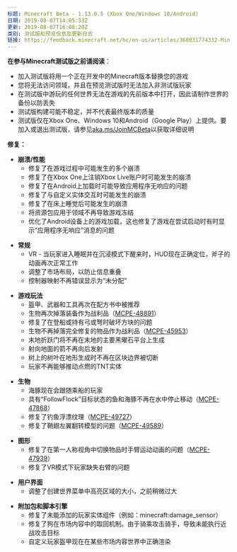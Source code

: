 ```yaml
---
标题: Minecraft Beta - 1.13.0.5 (Xbox One/Windows 10/Android)
日期: 2019-08-07T14:05:33Z
更新: 2019-08-07T16:08:20Z
类别: 测试版和预览信息及更新日志
链接: https://feedback.minecraft.net/hc/en-us/articles/360031774332-Minecraft-Beta-1-13-0-5-Xbox-One-Windows-10-Android
---
```


**在参与Minecraft测试版之前请阅读**：

- 加入测试版将用一个正在开发中的Minecraft版本替换您的游戏
- 您将无法访问领域，并且在预览测试版时无法加入非测试版玩家
- 在测试版中游玩的任何世界无法在游戏的先前版本中打开，因此请制作世界的备份以防丢失
- 测试版构建可能不稳定，并不代表最终版本的质量
- 测试版仅在Xbox One、Windows 10和Android（Google Play）上提供。要加入或退出测试版，请参见[aka.ms/JoinMCBeta](https://aka.ms/JoinMCBeta)以获取详细说明

**修复：**

- **崩溃/性能**
  - 修复了在游戏过程中可能发生的多个崩溃
  - 修复了在Xbox One上注销Xbox Live账户时可能发生的崩溃
  - 修复了在Android上加载时可能导致应用程序无响应的问题
  - 修复了与自定义实体交互时可能发生的崩溃
  - 修复了在床上睡觉后可能发生的崩溃
  - 将资源包应用于领域不再导致游戏冻结
  - 优化了Android设备上的游戏加载，这也修复了游戏在尝试启动时有时显示“应用程序无响应”消息的问题

<!-- -->

- **常规**
  - VR - 当玩家进入睡眠并在沉浸模式下醒来时，HUD现在正确定位，斧子的动画再次正常工作
  - 调整了市场布局，以防止信息重叠
  - 控制器映射不再错误显示为“未分配”

<!-- -->

- **游戏玩法**
  - 盔甲、武器和工具再次在配方书中被推荐
  - 生物再次掉落装备作为战利品（[MCPE-48891](https://bugs.mojang.com/browse/MCPE-48891)）
  - 修复了在登船或持有弓或弩时破坏方块的问题
  - 生物不再掉落完全修复的物品作为战利品（[MCPE-45953](https://bugs.mojang.com/browse/MCPE-45953)）
  - 末地折跃门将不再在末地的主要黑曜石平台上生成
  - 射向地面的箭不再向后发射
  - 树上的树叶在地形生成时不再在区块边界被切断
  - 玩家不再能够推动点燃的TNT实体

<!-- -->

- **生物**
  - 海豚现在会跟随乘船的玩家
  - 具有“FollowFlock”目标状态的鱼和海豚不再在水中停止移动（[MCPE-47868](https://bugs.mojang.com/browse/MCPE-47868)）
  - 修复了钓鱼浮漂纹理（[MCPE-49727](https://bugs.mojang.com/browse/MCPE-49727)）
  - 修复了鞘翅左翼翻转模型的问题（[MCPE-49589](https://bugs.mojang.com/browse/MCPE-49589)）

<!-- -->

- **图形**
  - 修复了在第一人称视角中切换物品时手臂运动动画的问题（[MCPE-47939](https://bugs.mojang.com/browse/MCPE-47939)）
  - 修复了VR模式下玩家缺失右臂的问题

<!-- -->

- **用户界面**
  - 调整了创建世界菜单中高亮区域的大小，之前稍微过大

<!-- -->

- **附加包和脚本引擎**
  - 修复了未能添加的玩家实体组件（例如：minecraft:damage_sensor）
  - 修复了狗在市场内容中的取回机制。由于骑乘攻击骑手，导致未能执行近战攻击目标
  - 自定义玩家盔甲现在在某些市场内容世界中正确渲染